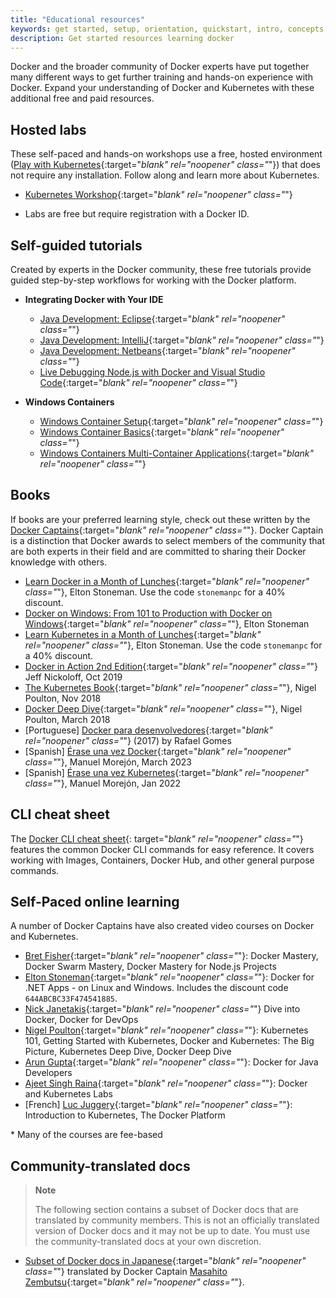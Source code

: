 ```yaml
---
title: "Educational resources"
keywords: get started, setup, orientation, quickstart, intro, concepts, kubernetes, docker desktop
description: Get started resources learning docker
---
```


Docker and the broader community of Docker experts have put together many different ways to get further training and hands-on experience with Docker. Expand your understanding of Docker and Kubernetes with these additional free and paid resources.

## Hosted labs

These self-paced and hands-on workshops use a free, hosted environment ([Play with Kubernetes](https://labs.play-with-k8s.com/){:target="_blank" rel="noopener" class="_"}) that does not require any installation. Follow along and learn more about Kubernetes.

* [Kubernetes Workshop](https://training.play-with-kubernetes.com/kubernetes-workshop/){:target="_blank" rel="noopener" class="_"}

* Labs are free but require registration with a Docker ID.

## Self-guided tutorials

Created by experts in the Docker community, these free tutorials provide guided step-by-step workflows for working with the Docker platform.

* **Integrating Docker with Your IDE**
    * [Java Development: Eclipse](https://training.play-with-docker.com/java-debugging-eclipse/){:target="_blank" rel="noopener" class="_"}
    * [Java Development: IntelliJ](https://training.play-with-docker.com/java-debugging-intellij/){:target="_blank" rel="noopener" class="_"}
    * [Java Development: Netbeans](https://training.play-with-docker.com/java-debugging-netbeans/){:target="_blank" rel="noopener" class="_"}
    * [Live Debugging Node.js with Docker and Visual Studio Code](https://training.play-with-docker.com/nodejs-live-debugging/){:target="_blank" rel="noopener" class="_"}

* **Windows Containers**
    * [Windows Container Setup](https://training.play-with-docker.com/windows-containers-setup/){:target="_blank" rel="noopener" class="_"}
    * [Windows Container Basics](https://training.play-with-docker.com/windows-containers-basics/){:target="_blank" rel="noopener" class="_"}
    * [Windows Containers Multi-Container Applications](https://training.play-with-docker.com/windows-containers-multicontainer/){:target="_blank" rel="noopener" class="_"}

## Books

If books are your preferred learning style, check out these written by the [Docker Captains](https://www.docker.com/community/captains){:target="_blank" rel="noopener" class="_"}. Docker Captain is a distinction that Docker awards to select members of the community that are both experts in their field and are committed to sharing their Docker knowledge with others.

* [Learn Docker in a Month of Lunches](https://www.manning.com/books/learn-docker-in-a-month-of-lunches){:target="_blank" rel="noopener" class="_"}, Elton Stoneman. Use the code `stonemanpc` for a 40% discount.
* [Docker on Windows: From 101 to Production with Docker on Windows](https://www.amazon.com/Docker-Windows-Elton-Stoneman-ebook/dp/B0711Y4J9K/){:target="_blank" rel="noopener" class="_"}, Elton Stoneman
* [Learn Kubernetes in a Month of Lunches](https://www.manning.com/books/learn-kubernetes-in-a-month-of-lunches){:target="_blank" rel="noopener" class="_"}, Elton Stoneman. Use the code `stonemanpc` for a 40% discount.
* [Docker in Action 2nd Edition](https://www.manning.com/books/docker-in-action-second-edition){:target="_blank" rel="noopener" class="_"} Jeff Nickoloff, Oct 2019
* [The Kubernetes Book](https://www.amazon.com/Kubernetes-Book-Nigel-Poulton/dp/1521823634/ref=sr_1_3?ie=UTF8&qid=1509660871&sr=8-3&keywords=nigel+poulton){:target="_blank" rel="noopener" class="_"}, Nigel Poulton, Nov 2018
* [Docker Deep Dive](https://www.amazon.com/Docker-Deep-Dive-Nigel-Poulton/dp/1521822808/ref=sr_1_1?ie=UTF8&qid=1509660871&sr=8-1&keywords=nigel+poulton){:target="_blank" rel="noopener" class="_"}, Nigel Poulton, March 2018
* [Portuguese] [Docker para desenvolvedores](https://leanpub.com/dockerparadesenvolvedores){:target="_blank" rel="noopener" class="_"} (2017) by Rafael Gomes
* [Spanish] [Érase una vez Docker](https://leanpub.com/erase-una-vez-docker){:target="_blank" rel="noopener" class="_"}, Manuel Morejón, March 2023
* [Spanish] [Érase una vez Kubernetes](https://leanpub.com/erase-una-vez-kubernetes){:target="_blank" rel="noopener" class="_"}, Manuel Morejón, Jan 2022

## CLI cheat sheet

The [Docker CLI cheat sheet](docker_cheatsheet.pdf){: target="_blank" rel="noopener" class="_"} features the common Docker CLI commands for easy reference. It covers working with Images, Containers, Docker Hub, and other general purpose commands.

## Self-Paced online learning

A number of Docker Captains have also created video courses on Docker and Kubernetes.

* [Bret Fisher](https://www.bretfisher.com/courses/){:target="_blank" rel="noopener" class="_"}: Docker Mastery, Docker Swarm Mastery, Docker Mastery for Node.js Projects
* [Elton Stoneman](https://docker4.net/udemy){:target="_blank" rel="noopener" class="_"}: Docker for .NET Apps - on Linux and Windows. Includes the discount code `644ABCBC33F474541885`.
* [Nick Janetakis](https://nickjanetakis.com/courses/){:target="_blank" rel="noopener" class="_"} Dive into Docker, Docker for DevOps
* [Nigel Poulton](https://nigelpoulton.com/video-courses){:target="_blank" rel="noopener" class="_"}: Kubernetes 101, Getting Started with Kubernetes, Docker and Kubernetes: The Big Picture, Kubernetes Deep Dive, Docker Deep Dive
* [Arun Gupta](https://www.lynda.com/Docker-tutorials/Docker-Java-developers/576584-2.html){:target="_blank" rel="noopener" class="_"}: Docker for Java Developers
* [Ajeet Singh Raina](https://collabnix.com/){:target="_blank" rel="noopener" class="_"}: Docker and Kubernetes Labs
* [French] [Luc Juggery](https://www.udemy.com/user/lucjuggery/){:target="_blank" rel="noopener" class="_"}: Introduction to Kubernetes, The Docker Platform

\* Many of the courses are fee-based

## Community-translated docs

> **Note**
>
> The following section contains a subset of Docker docs that are translated by community
> members. This is not an officially translated version of Docker docs and it may not be up to date.
> You must use the community-translated docs at your own discretion.

- [Subset of Docker docs in Japanese](https://docs.docker.jp/index.html){:target="_blank" rel="noopener" class="_"} translated by Docker Captain [Masahito Zembutsu](https://github.com/zembutsu){:target="_blank" rel="noopener" class="_"}.
